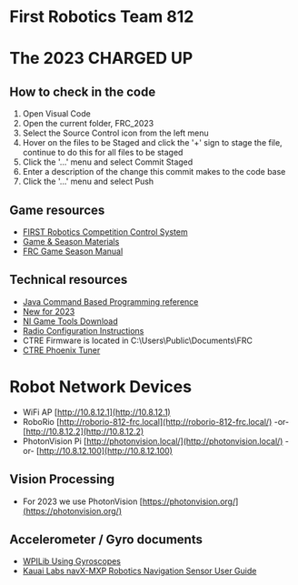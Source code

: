 # First Robotics Team 812

# The 2023 CHARGED UP

## How to check in the code

1. Open Visual Code
2. Open the current folder, FRC_2023
3. Select the Source Control icon from the left menu
4. Hover on the files to be Staged and click the '+' sign to stage the file, continue to do this for all files to be staged
5. Click the '...' menu and select Commit Staged
6. Enter a description of the change this commit makes to the code base
7. Click the '...' menu and select Push

## Game resources
* [FIRST Robotics Competition Control System](https://docs.wpilib.org/en/latest/#)
* [Game & Season Materials](https://www.firstinspires.org/resource-library/frc/competition-manual-qa-system)
* [FRC Game Season Manual](https://firstfrc.blob.core.windows.net/frc2023/Manual/2023FRCGameManual.pdf)

## Technical resources
* [Java Command Based Programming reference](https://docs.wpilib.org/en/stable/docs/software/commandbased/index.html)
* [New for 2023](https://docs.wpilib.org/en/stable/docs/yearly-overview/yearly-changelog.html)
* [NI Game Tools Download](https://www.ni.com/en-us/support/downloads/drivers/download.frc-game-tools.html#473762)
* [Radio Configuration Instructions](https://docs.wpilib.org/en/stable/docs/zero-to-robot/step-3/radio-programming.html)
* CTRE Firmware is located in C:\Users\Public\Documents\FRC
* [CTRE Phoenix Tuner](https://github.com/CrossTheRoadElec/Phoenix-Releases)

# Robot Network Devices
* WiFi AP [http://10.8.12.1](http://10.8.12.1)
* RoboRio [http://roborio-812-frc.local](http://roborio-812-frc.local/) -or- [http://10.8.12.2](http://10.8.12.2)
* PhotonVision Pi [http://photonvision.local/](http://photonvision.local/) -or- [http://10.8.12.100](http://10.8.12.100)

## Vision Processing 
* For 2023 we use PhotonVision [https://photonvision.org/](https://photonvision.org/)

## Accelerometer / Gyro documents
* [WPILib Using Gyroscopes](https://docs.wpilib.org/en/stable/docs/software/hardware-apis/sensors/gyros-software.html)
* [Kauai Labs navX-MXP Robotics Navigation Sensor User Guide](https://pdocs.kauailabs.com/navx-mxp/wp-content/uploads/2019/02/navx-mxp_robotics_navigation_sensor_user_guide.pdf)


